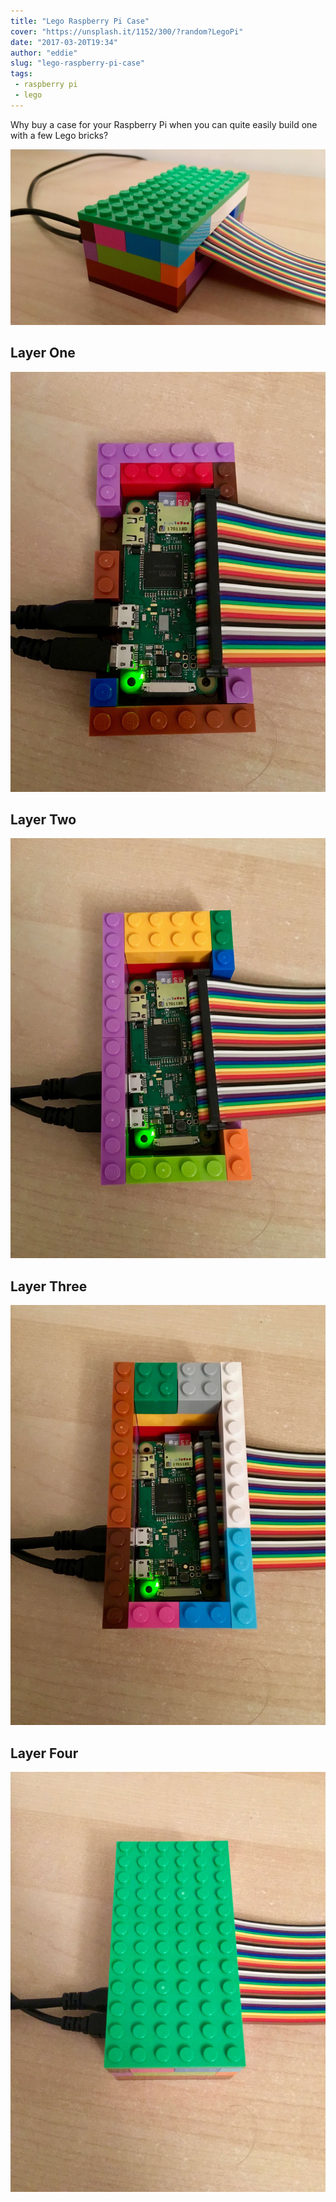 ```yaml
---
title: "Lego Raspberry Pi Case"
cover: "https://unsplash.it/1152/300/?random?LegoPi"
date: "2017-03-20T19:34"
author: "eddie"
slug: "lego-raspberry-pi-case"
tags:
 - raspberry pi
 - lego
---
```

Why buy a case for your Raspberry Pi when you can quite easily build one with a few Lego bricks?

![Lego Raspberry Pi Case](/images/lego-pi-0.jpg)


## Layer One
![](/images/lego-pi-1.jpg)

## Layer Two
![](/images/lego-pi-2.jpg)

## Layer Three
![](/images/lego-pi-3.jpg)

## Layer Four
![](/images/lego-pi-4.jpg)
